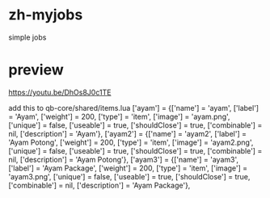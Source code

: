 # zh-myjobs
simple jobs

# preview
https://youtu.be/DhOs8J0c1TE

add this to qb-core/shared/items.lua
['ayam'] 						 = {['name'] = 'ayam', 			 	  	  	['label'] = 'Ayam', 	['weight'] = 200, 		['type'] = 'item', 		['image'] = 'ayam.png', 				['unique'] = false, 	['useable'] = true, 	['shouldClose'] = true,   ['combinable'] = nil,   ['description'] = 'Ayam'},
	['ayam2'] 						 = {['name'] = 'ayam2', 			 	  	  	['label'] = 'Ayam Potong', 	['weight'] = 200, 		['type'] = 'item', 		['image'] = 'ayam2.png', 				['unique'] = false, 	['useable'] = true, 	['shouldClose'] = true,   ['combinable'] = nil,   ['description'] = 'Ayam Potong'},
	['ayam3'] 						 = {['name'] = 'ayam3', 			 	  	  	['label'] = 'Ayam Package', 	['weight'] = 200, 		['type'] = 'item', 		['image'] = 'ayam3.png', 				['unique'] = false, 	['useable'] = true, 	['shouldClose'] = true,   ['combinable'] = nil,   ['description'] = 'Ayam Package'},
